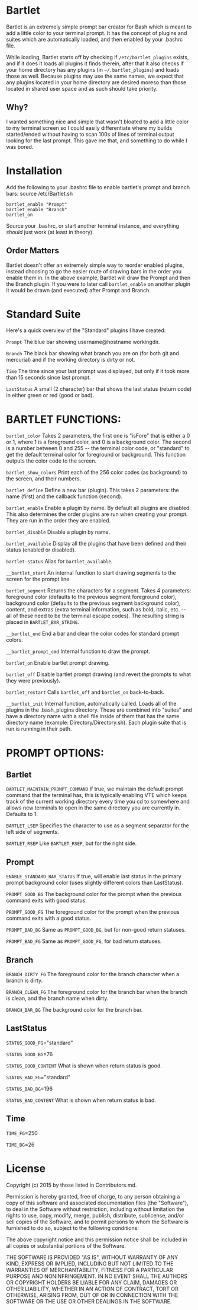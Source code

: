 Bartlet
=======

Bartlet is an extremely simple prompt bar creator for Bash which is meant to add
a little color to your terminal prompt. It has the concept of plugins and suites
which are automatically loaded, and then enabled by your .bashrc file.

While loading, Bartlet starts off by checking if `/etc/bartlet_plugins` exists,
and if it does it loads all plugins it finds therein, after that it also checks
if your home directory has any plugins (in `~/.bartlet_plugins`) and loads
those as well. Because plugins may use the same names, we expect that any
plugins located in your home directory are desired moreso than those located in
shared user space and as such should take priority.

Why?
----

I wanted something nice and simple that wasn't bloated to add a little color to
my terminal screen so I could easily differentiate where my builds started/ended
without having to scan 100s of lines of terminal output looking for the last
prompt. This gave me that, and something to do while I was bored.

Installation
============

Add the following to your .bashrc file to enable bartlet's prompt and branch
bars:
    source /etc/Bartlet.sh
    
    bartlet_enable "Prompt"
    bartlet_enable "Branch"
    bartlet_on

Source your .bashrc, or start another terminal instance, and everything
_should_ just work (at least in theory).

Order Matters
-------------

Bartlet doesn't offer an extremely simple way to reorder enabled plugins,
instead choosing to go the easier route of drawing bars in the order you enable
them in. In the above example, Bartlet will draw the Prompt and then the Branch
plugin. If you were to later call `bartlet_enable` on another plugin it would
be drawn (and executed) after Prompt and Branch.

Standard Suite
==============

Here's a quick overview of the "Standard" plugins I have created:

`Prompt` The blue bar showing username@hostname workingdir.

`Branch` The black bar showing what branch you are on (for both git and 
    mercurial) and if the working directory is dirty or not.
    
`Time` The time since your last prompt was displayed, but only if it took more 
    than 15 seconds since last prompt.
    
`LastStatus` A small (2 character) bar that shows the last status (return code) 
    in either green or red (good or bad).

BARTLET FUNCTIONS:
==================

`bartlet_color` Takes 2 parameters, the first one is
    "isFore" that is either a 0 or 1, where 1 is a foreground color, and 0 is a
    background color. The second is a number between 0 and 255 -- the terminal 
    color code, or "standard" to get the default terminal color for foreground 
    or background. This function outputs the color code to the screen.

`bartlet_show_colors` Print each of the 256 color codes (as background) to the
    screen, and their numbers.

`bartlet_define` Define a new bar (plugin). This takes 2 parameters: the name
    (first) and the callback function (second).

`bartlet_enable` Enable a plugin by name. By default all plugins are disabled.
    This also determines the order plugins are run when creating your prompt.  
    They are run in the order they are enabled.

`bartlet_disable` Disable a plugin by name.

`bartlet_available` Display all the plugins that have been defined and their
    status (enabled or disabled).

`bartlet-status` Alias for `bartlet_available`.

`__bartlet_start` An internal function to start drawing segments to the screen
    for the prompt line.

`bartlet_segment` Returns the characters for a segment. Takes 4 parameters:
    foreground color (defaults to the previous segment foreground color), 
    background color (defaults to the previous segment background color), 
    content, and extras (extra terminal information, such as bold, italic, etc. 
    -- all of these need to be the terminal escape codes). The resulting string 
    is placed in `BARTLET_BAR_STRING`.

`__bartlet_end` End a bar and clear the color codes for standard prompt
    colors.

`__bartlet_prompt_cmd` Internal function to draw the prompt.

`bartlet_on` Enable bartlet prompt drawing.

`bartlet_off` Disable bartlet prompt drawing (and revert the prompts to what 
    they were previously).

`bartlet_restart` Calls `bartlet_off` and `bartlet_on` back-to-back.

`__bartlet_init` Internal function, automatically called. Loads all of the
    plugins in the .bash_plugins directory.  These are combined into "suites" 
    and have a directory name with a shell file inside of them that has the
    same directory name (example: Directory/Directory.sh). Each plugin suite 
    that is run is running in their path.

PROMPT OPTIONS:
===============

Bartlet
-------

`BARTLET_MAINTAIN_PROMPT_COMMAND` If true, we maintain the default prompt
    command that the terminal has, this is typically enabling VTE which keeps
    track of the current working directory every time you cd to somewhere and
    allows new terminals to open in the same directory you are currently in.
    Defaults to 1.

`BARTLET_LSEP` Specifies the character to use as a segment separator for the
    left side of segments.

`BARTLET_RSEP` Like `BARTLET_RSEP`, but for the right side.

Prompt
------

`ENABLE_STANDARD_BAR_STATUS` If true, will enable last status in the primary
    prompt background color (uses slightly different colors than LastStatus).

`PROMPT_GOOD_BG` The background color for the prompt when the previous command
    exits with good status.

`PROMPT_GOOD_FG` The foreground color for the prompt when the previous command
    exits with a good status.

`PROMPT_BAD_BG` Same as `PROMPT_GOOD_BG`, but for non-good return statuses.

`PROMPT_BAD_FG` Same as `PROMPT_GOOD_FG`, for bad return statuses.

Branch
------

`BRANCH_DIRTY_FG` The foreground color for the branch character when a branch is
    dirty.

`BRANCH_CLEAN_FG` The foreground color for the branch bar when the branch is
    clean, and the branch name when dirty.

`BRANCH_BAR_BG` The background color for the branch bar.

LastStatus
----------

`STATUS_GOOD_FG`="standard"

`STATUS_GOOD_BG`=76

`STATUS_GOOD_CONTENT` What is shown when return status is good.

`STATUS_BAD_FG`="standard"

`STATUS_BAD_BG`=196

`STATUS_BAD_CONTENT` What is shown when return status is bad.

Time
----

`TIME_FG`=250

`TIME_BG`=26

License
=======

Copyright (c) 2015 by those listed in Contributors.md.

Permission is hereby granted, free of charge, to any person obtaining a copy of
this software and associated documentation files (the "Software"), to deal in
the Software without restriction, including without limitation the rights to
use, copy, modify, merge, publish, distribute, sublicense, and/or sell copies of
the Software, and to permit persons to whom the Software is furnished to do so,
subject to the following conditions:

The above copyright notice and this permission notice shall be included in all
copies or substantial portions of the Software.

THE SOFTWARE IS PROVIDED "AS IS", WITHOUT WARRANTY OF ANY KIND, EXPRESS OR
IMPLIED, INCLUDING BUT NOT LIMITED TO THE WARRANTIES OF MERCHANTABILITY, FITNESS
FOR A PARTICULAR PURPOSE AND NONINFRINGEMENT. IN NO EVENT SHALL THE AUTHORS OR
COPYRIGHT HOLDERS BE LIABLE FOR ANY CLAIM, DAMAGES OR OTHER LIABILITY, WHETHER
IN AN ACTION OF CONTRACT, TORT OR OTHERWISE, ARISING FROM, OUT OF OR IN
CONNECTION WITH THE SOFTWARE OR THE USE OR OTHER DEALINGS IN THE SOFTWARE.
